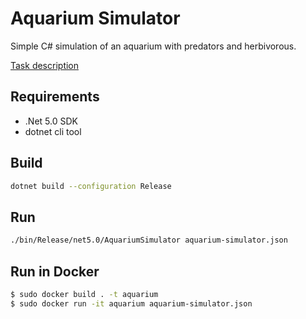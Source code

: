 # Aquarium Simulator

Simple C# simulation of an aquarium with predators and herbivorous.

[Task description](https://github.com/Hamster9123/AquariumSimulator/blob/master/task.pdf)

## Requirements

- .Net 5.0 SDK
- dotnet cli tool

## Build

```bash
dotnet build --configuration Release
```

## Run

```bash
./bin/Release/net5.0/AquariumSimulator aquarium-simulator.json
```

## Run in Docker

```bash
$ sudo docker build . -t aquarium
$ sudo docker run -it aquarium aquarium-simulator.json
```